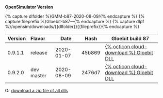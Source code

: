 
**OpenSimulator Version**

{% capture dlfolder %}GMM-b87-2020-08-09/{% endcapture %}
{% capture fileprefix %}Gloebit-b87--{% endcapture %}
{% capture dlpf %}/opensim/downloads/{{dlfolder}}{{fileprefix}}{% endcapture %}

| Version | Flavor     | Date       | Hash   | Gloebit build 87 |
|:--------|:-----------|------------|--------| ---------------- |
| 0.9.1.1 | release    | 2020-01-07 | 45b869 | <a href="{{dlpf}}0.9.1.1-release--2020-01-07--45b869.dll" download>{% octicon cloud-download %} Gloebit DLL</a> |
| 0.9.2.0 | dev master | 2020-08-09 | 2476d7 | <a href="{{dlpf}}0.9.2.0-dev--2020-08-09--MASTER.dll" download>{% octicon cloud-download %} Gloebit DLL</a> |

<p>Or <a href="/opensim/downloads/{{dlfolder}}Gloebit_dlls_build-87_2020-08-09.zip">download a zip file of all dlls</a></p>
